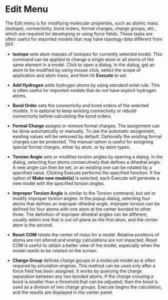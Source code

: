 # Edit Menu

The Edit menu is for modifying molecular properties, such as atomic mass (isotope), connectivity, bond orders, formal charges, charge groups, etc., which are required for developing or using force fields. These tasks are often useful for imported models that may have topology data different from DFF.  

- **Isotope** sets atom masses of isotopes for currently selected model. This command can be applied to change a single atom or all atoms of the same element in a model. Click to open a dialog. In the dialog, get an atom to be modified by using mouse click, select the scope of application and atom mass, and then hit **Execute** to set.

- **Add Hydrogen** adds hydrogen atoms by using standard octet rule. This is often useful for imported models that do not have explicit hydrogen atoms.

- **Bond Order** sets the connectivity and bond orders of the selected models. It is optional to keep existing connectivity or rebuild connectivity before calculating the bond orders. 

- **Formal Charge** assigns or remove formal charges. The assignment can be done automatically or manually. To use the automatic assignment, existing values will be removed by default. Optionally the existing formal charges can be protected. The manual option is useful for assigning special formal charges, either by atom, or by atom types. 

- **Torsion Angle** sets or modifies torsion angles by opening a dialog. In the dialog, selecting four atoms consecutively that defines a dihedral angle. A new angle can then be set, or an existing one can be rotated by a specified value. Clicking Execute performs the specified function. If the option of **Make new model(s)** is selected, each Execute will generate a new model with the specified torsion angles. 

- **Improper Torsion Angle** is similar to the Torsion command, but set or modify improper torsion angles. In the popup dialog, selecting four atoms that defines an improper dihedral angle. Improper torsion can be defined for four atoms with one atom at the center bonded to other three. The definition of improper dihedral angles can be different, usually select one that is out-of-plane as the first atom, and the center atom is the second.

- **Reset COM** resets the center of mass for a model. Relative positions of atoms are not altered and energy calculations are not impacted. Reset COM is useful to obtain a better view of the model, especially when the model needs to be rotated on the screen.

- **Charge Group** defines charge groups in a molecule model as is often required by simulation engines. This method can be used only after a force field has been assigned. It works by querying the charge separation between any two bonded atoms. If the charge crossing a bond is smaller than a threshold that can be adjusted, then the bond is used as a division of two charge groups. Execute begins the calculation, and the results are displayed in the center panel. 

